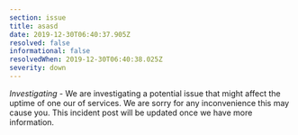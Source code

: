 ```yaml
---
section: issue
title: asasd
date: 2019-12-30T06:40:37.905Z
resolved: false
informational: false
resolvedWhen: 2019-12-30T06:40:38.025Z
severity: down
---
```

*Investigating* - We are investigating a potential issue that might affect the uptime of one our of services. We are sorry for any inconvenience this may cause you. This incident post will be updated once we have more information.
